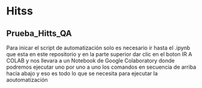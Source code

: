 # Hitss
## Prueba_Hitts_QA
Para inicar el script de automatización solo es necesario ir hasta el .ipynb que esta en este repositorio y en la parte superior dar clic en el boton IR A COLAB y nos llevara a un Notebook de Google Colaboratory donde podremos ejecutar uno por uno a uno los comandos en secuencia de arriba hacia abajo y eso es todo lo que se necesita para ejecutar la aoutomatización
